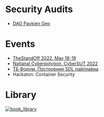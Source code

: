 # Security Audits

- [DAO Paykien Geo](./resources/DAOPaykikenGeo.pdf)

# Events

- [TheStandOff 2022. May 18-19](https://standoff365.com/#standoff)
- [Natianal Cyberpolygon. CyberSUT 2022](https://www.sut.ru/bonchnews/education/08-04-2022-kiberspbgut-2022:-itogi-studencheskoy-olimpiadi)
- [ТБ Форум. Построение SDL пайплайна](https://www.tbforum.ru/2023/program/sdl)
- Hackaton: Container Security

# Library

<p>
  <a align="center" href="https://github.com/hamman3223/MyBookLibrary">
    <img src="https://github-readme-stats.vercel.app/api/pin/?username=hamman3223&repo=MyBookLibrary&theme=chartreuse-dark" alt="book_library">
  </a>
</p>
